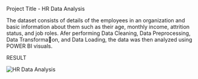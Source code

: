 Project Title - HR Data Analysis

The dataset consists of details of the employees in an organization and basic information about them such as their age, monthly income, attrition status, and job roles. 
Afer performing Data Cleaning, Data Preprocessing, Data Transforma􀆟on, and Data Loading, the data was then analyzed using POWER BI visuals.

RESULT

![HR Data Analysis](https://github.com/user-attachments/assets/ad1610be-abf8-4473-9ccd-f0f6fa02db94)
